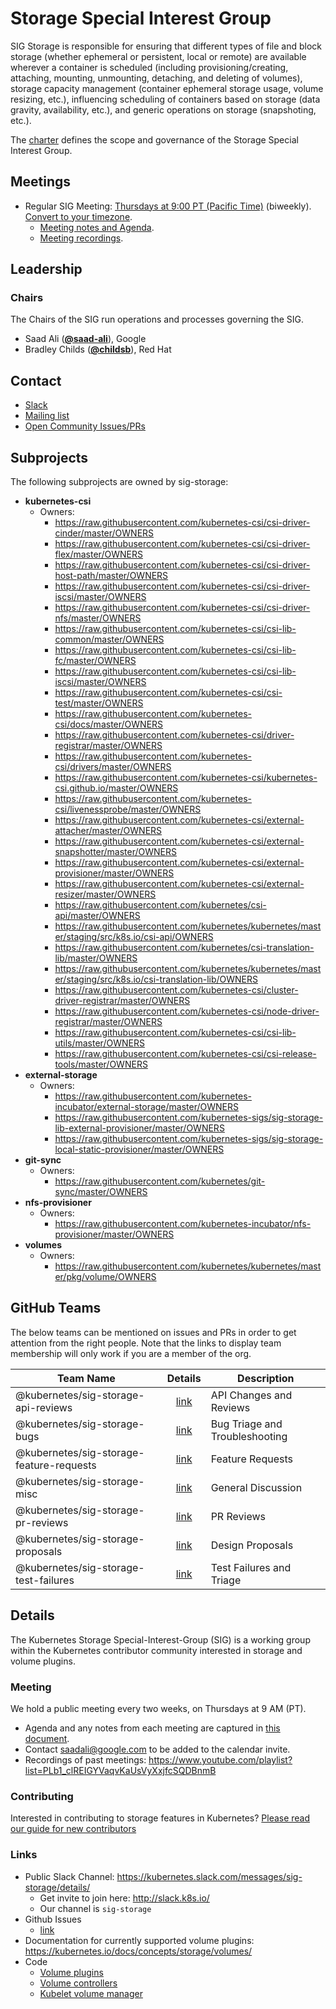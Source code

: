 <!---
This is an autogenerated file!

Please do not edit this file directly, but instead make changes to the
sigs.yaml file in the project root.

To understand how this file is generated, see https://git.k8s.io/community/generator/README.md
--->
# Storage Special Interest Group

SIG Storage is responsible for ensuring that different types of file and block storage (whether ephemeral or persistent, local or remote) are available wherever a container is scheduled (including provisioning/creating, attaching, mounting, unmounting, detaching, and deleting of volumes), storage capacity management (container ephemeral storage usage, volume resizing, etc.), influencing scheduling of containers based on storage (data gravity, availability, etc.), and generic operations on storage (snapshoting, etc.).

The [charter](charter.md) defines the scope and governance of the Storage Special Interest Group.

## Meetings
* Regular SIG Meeting: [Thursdays at 9:00 PT (Pacific Time)](https://docs.google.com/document/d/1FQx0BPlkkl1Bn0c9ocVBxYIKojpmrS1CFP5h0DI68AE/edit) (biweekly). [Convert to your timezone](http://www.thetimezoneconverter.com/?t=9:00&tz=PT%20%28Pacific%20Time%29).
  * [Meeting notes and Agenda](https://docs.google.com/document/d/1-8KEG8AjAgKznS9NFm3qWqkGyCHmvU6HVl0sk5hwoAE/edit?usp=sharing).
  * [Meeting recordings](https://www.youtube.com/watch?v=Eh7Qa7KOL8o&list=PL69nYSiGNLP02-BMqJdfFgGxYQ4Nb-2Qq).

## Leadership

### Chairs
The Chairs of the SIG run operations and processes governing the SIG.

* Saad Ali (**[@saad-ali](https://github.com/saad-ali)**), Google
* Bradley Childs (**[@childsb](https://github.com/childsb)**), Red Hat

## Contact
* [Slack](https://kubernetes.slack.com/messages/sig-storage)
* [Mailing list](https://groups.google.com/forum/#!forum/kubernetes-sig-storage)
* [Open Community Issues/PRs](https://github.com/kubernetes/community/labels/sig%2Fstorage)

## Subprojects

The following subprojects are owned by sig-storage:
- **kubernetes-csi**
  - Owners:
    - https://raw.githubusercontent.com/kubernetes-csi/csi-driver-cinder/master/OWNERS
    - https://raw.githubusercontent.com/kubernetes-csi/csi-driver-flex/master/OWNERS
    - https://raw.githubusercontent.com/kubernetes-csi/csi-driver-host-path/master/OWNERS
    - https://raw.githubusercontent.com/kubernetes-csi/csi-driver-iscsi/master/OWNERS
    - https://raw.githubusercontent.com/kubernetes-csi/csi-driver-nfs/master/OWNERS
    - https://raw.githubusercontent.com/kubernetes-csi/csi-lib-common/master/OWNERS
    - https://raw.githubusercontent.com/kubernetes-csi/csi-lib-fc/master/OWNERS
    - https://raw.githubusercontent.com/kubernetes-csi/csi-lib-iscsi/master/OWNERS
    - https://raw.githubusercontent.com/kubernetes-csi/csi-test/master/OWNERS
    - https://raw.githubusercontent.com/kubernetes-csi/docs/master/OWNERS
    - https://raw.githubusercontent.com/kubernetes-csi/driver-registrar/master/OWNERS
    - https://raw.githubusercontent.com/kubernetes-csi/drivers/master/OWNERS
    - https://raw.githubusercontent.com/kubernetes-csi/kubernetes-csi.github.io/master/OWNERS
    - https://raw.githubusercontent.com/kubernetes-csi/livenessprobe/master/OWNERS
    - https://raw.githubusercontent.com/kubernetes-csi/external-attacher/master/OWNERS
    - https://raw.githubusercontent.com/kubernetes-csi/external-snapshotter/master/OWNERS
    - https://raw.githubusercontent.com/kubernetes-csi/external-provisioner/master/OWNERS
    - https://raw.githubusercontent.com/kubernetes-csi/external-resizer/master/OWNERS
    - https://raw.githubusercontent.com/kubernetes/csi-api/master/OWNERS
    - https://raw.githubusercontent.com/kubernetes/kubernetes/master/staging/src/k8s.io/csi-api/OWNERS
    - https://raw.githubusercontent.com/kubernetes/csi-translation-lib/master/OWNERS
    - https://raw.githubusercontent.com/kubernetes/kubernetes/master/staging/src/k8s.io/csi-translation-lib/OWNERS
    - https://raw.githubusercontent.com/kubernetes-csi/cluster-driver-registrar/master/OWNERS
    - https://raw.githubusercontent.com/kubernetes-csi/node-driver-registrar/master/OWNERS
    - https://raw.githubusercontent.com/kubernetes-csi/csi-lib-utils/master/OWNERS
    - https://raw.githubusercontent.com/kubernetes-csi/csi-release-tools/master/OWNERS
- **external-storage**
  - Owners:
    - https://raw.githubusercontent.com/kubernetes-incubator/external-storage/master/OWNERS
    - https://raw.githubusercontent.com/kubernetes-sigs/sig-storage-lib-external-provisioner/master/OWNERS
    - https://raw.githubusercontent.com/kubernetes-sigs/sig-storage-local-static-provisioner/master/OWNERS
- **git-sync**
  - Owners:
    - https://raw.githubusercontent.com/kubernetes/git-sync/master/OWNERS
- **nfs-provisioner**
  - Owners:
    - https://raw.githubusercontent.com/kubernetes-incubator/nfs-provisioner/master/OWNERS
- **volumes**
  - Owners:
    - https://raw.githubusercontent.com/kubernetes/kubernetes/master/pkg/volume/OWNERS

## GitHub Teams

The below teams can be mentioned on issues and PRs in order to get attention from the right people.
Note that the links to display team membership will only work if you are a member of the org.

| Team Name | Details | Description |
| --------- |:-------:| ----------- |
| @kubernetes/sig-storage-api-reviews | [link](https://github.com/orgs/kubernetes/teams/sig-storage-api-reviews) | API Changes and Reviews |
| @kubernetes/sig-storage-bugs | [link](https://github.com/orgs/kubernetes/teams/sig-storage-bugs) | Bug Triage and Troubleshooting |
| @kubernetes/sig-storage-feature-requests | [link](https://github.com/orgs/kubernetes/teams/sig-storage-feature-requests) | Feature Requests |
| @kubernetes/sig-storage-misc | [link](https://github.com/orgs/kubernetes/teams/sig-storage-misc) | General Discussion |
| @kubernetes/sig-storage-pr-reviews | [link](https://github.com/orgs/kubernetes/teams/sig-storage-pr-reviews) | PR Reviews |
| @kubernetes/sig-storage-proposals | [link](https://github.com/orgs/kubernetes/teams/sig-storage-proposals) | Design Proposals |
| @kubernetes/sig-storage-test-failures | [link](https://github.com/orgs/kubernetes/teams/sig-storage-test-failures) | Test Failures and Triage |

<!-- BEGIN CUSTOM CONTENT -->

## Details
The Kubernetes Storage Special-Interest-Group (SIG) is a working group within the Kubernetes contributor community interested in storage and volume plugins.

### Meeting
We hold a public meeting every two weeks, on Thursdays at 9 AM (PT).
* Agenda and any notes from each meeting are captured in [this document](https://docs.google.com/document/d/1-8KEG8AjAgKznS9NFm3qWqkGyCHmvU6HVl0sk5hwoAE/edit?usp=sharing).
* Contact saadali@google.com to be added to the calendar invite.
* Recordings of past meetings: https://www.youtube.com/playlist?list=PLb1_clREIGYVaqvKaUsVyXxjfcSQDBnmB

### Contributing
Interested in contributing to storage features in Kubernetes? [Please read our guide for new contributors](https://github.com/kubernetes/community/blob/master/sig-storage/contributing.md)

### Links
* Public Slack Channel: https://kubernetes.slack.com/messages/sig-storage/details/
  * Get invite to join here: http://slack.k8s.io/
  * Our channel is `sig-storage`
* Github Issues
  * [link](https://github.com/kubernetes/kubernetes/issues?q=is%3Aopen+is%3Aissue+label%3Asig%2Fstorage)
* Documentation for currently supported volume plugins: https://kubernetes.io/docs/concepts/storage/volumes/
* Code
  * [Volume plugins](https://github.com/kubernetes/kubernetes/tree/master/pkg/volume)
  * [Volume controllers](https://github.com/kubernetes/kubernetes/tree/master/pkg/controller/volume/)
  * [Kubelet volume manager](https://github.com/kubernetes/kubernetes/blob/master/pkg/kubelet/volumemanager/)

<!-- END CUSTOM CONTENT -->
